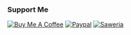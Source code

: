 ### Support Me

[![Buy Me A Coffee](https://img.shields.io/badge/Buy_Me_A_Coffee-FFDD00?style=for-the-badge&logo=buymeacoffee&logoColor=black)](https://buymeacoffee.com/lisperian)
[![Paypal](https://img.shields.io/badge/Paypal-00457C?style=for-the-badge&logo=paypal&logoColor=white)](https://paypal.com/paypalme/wildanmukhtar)
[![Saweria](https://img.shields.io/badge/TRAKTEER-red?style=for-the-badge)](https://trakteer.id/lisperian)
